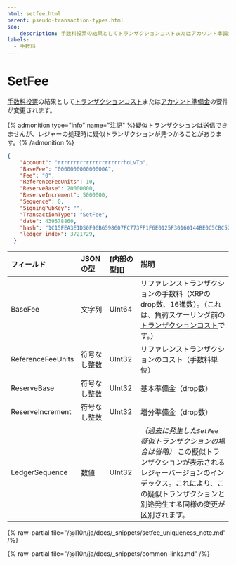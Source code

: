 ```yaml
---
html: setfee.html
parent: pseudo-transaction-types.html
seo:
    description: 手数料投票の結果としてトランザクションコストまたはアカウント準備金の要件が変更されます。
labels:
  - 手数料
---
```

# SetFee

[手数料投票](../../../../concepts/consensus-protocol/fee-voting.md)の結果として[トランザクションコスト](../../../../concepts/transactions/transaction-cost.md)または[アカウント準備金](../../../../concepts/accounts/reserves.md)の要件が変更されます。

{% admonition type="info" name="注記" %}疑似トランザクションは送信できませんが、レジャーの処理時に疑似トランザクションが見つかることがあります。{% /admonition %}

```json
{
    "Account": "rrrrrrrrrrrrrrrrrrrrrhoLvTp",
    "BaseFee": "000000000000000A",
    "Fee": "0",
    "ReferenceFeeUnits": 10,
    "ReserveBase": 20000000,
    "ReserveIncrement": 5000000,
    "Sequence": 0,
    "SigningPubKey": "",
    "TransactionType": "SetFee",
    "date": 439578860,
    "hash": "1C15FEA3E1D50F96B6598607FC773FF1F6E0125F30160144BE0C5CBC52F5151B",
    "ledger_index": 3721729,
  }
```

| フィールド        | JSONの型          | [内部の型][]      | 説明               |
|:------------------|:-----------------|:------------------|:------------------|
| BaseFee | 文字列 | UInt64 | リファレンストランザクションの手数料（XRPのdrop数、16進数）。（これは、負荷スケーリング前の[トランザクションコスト](../../../../concepts/transactions/transaction-cost.md)です。） |
| ReferenceFeeUnits | 符号なし整数 | UInt32 | リファレンストランザクションのコスト（手数料単位） |
| ReserveBase | 符号なし整数 | UInt32 | 基本準備金（drop数） |
| ReserveIncrement | 符号なし整数 | UInt32 | 増分準備金（drop数） |
| LedgerSequence | 数値 | UInt32 | _（過去に発生した`SetFee`疑似トランザクションの場合は省略）_ この擬似トランザクションが表示されるレジャーバージョンのインデックス。これにより、この疑似トランザクションと別途発生する同様の変更が区別されます。 |

{% raw-partial file="/@l10n/ja/docs/_snippets/setfee_uniqueness_note.md" /%}

{% raw-partial file="/@l10n/ja/docs/_snippets/common-links.md" /%}
